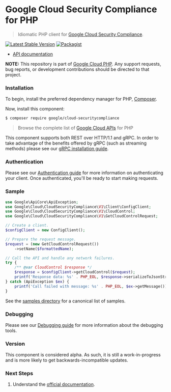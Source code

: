 # Google Cloud Security Compliance for PHP

> Idiomatic PHP client for [Google Cloud Security Compliance](https://cloud.google.com/security-command-center).

[![Latest Stable Version](https://poser.pugx.org/google/cloud-securitycompliance/v/stable)](https://packagist.org/packages/google/cloud-securitycompliance) [![Packagist](https://img.shields.io/packagist/dm/google/cloud-securitycompliance.svg)](https://packagist.org/packages/google/cloud-securitycompliance)

* [API documentation](https://cloud.google.com/php/docs/reference/cloud-securitycompliance/latest)

**NOTE:** This repository is part of [Google Cloud PHP](https://github.com/googleapis/google-cloud-php). Any
support requests, bug reports, or development contributions should be directed to
that project.

### Installation

To begin, install the preferred dependency manager for PHP, [Composer](https://getcomposer.org/).

Now, install this component:

```sh
$ composer require google/cloud-securitycompliance
```

> Browse the complete list of [Google Cloud APIs](https://cloud.google.com/php/docs/reference)
> for PHP

This component supports both REST over HTTP/1.1 and gRPC. In order to take advantage of the benefits
offered by gRPC (such as streaming methods) please see our
[gRPC installation guide](https://cloud.google.com/php/grpc).

### Authentication

Please see our [Authentication guide](https://github.com/googleapis/google-cloud-php/blob/main/AUTHENTICATION.md) for more information
on authenticating your client. Once authenticated, you'll be ready to start making requests.

### Sample

```php
use Google\ApiCore\ApiException;
use Google\Cloud\CloudSecurityCompliance\V1\Client\ConfigClient;
use Google\Cloud\CloudSecurityCompliance\V1\CloudControl;
use Google\Cloud\CloudSecurityCompliance\V1\GetCloudControlRequest;

// Create a client.
$configClient = new ConfigClient();

// Prepare the request message.
$request = (new GetCloudControlRequest())
    ->setName($formattedName);

// Call the API and handle any network failures.
try {
    /** @var CloudControl $response */
    $response = $configClient->getCloudControl($request);
    printf('Response data: %s' . PHP_EOL, $response->serializeToJsonString());
} catch (ApiException $ex) {
    printf('Call failed with message: %s' . PHP_EOL, $ex->getMessage());
}
```

See the [samples directory](https://github.com/googleapis/google-cloud-php-securitycompliance/tree/main/samples) for a canonical list of samples.

### Debugging

Please see our [Debugging guide](https://github.com/googleapis/google-cloud-php/blob/main/DEBUG.md)
for more information about the debugging tools.

### Version

This component is considered alpha. As such, it is still a work-in-progress and is more likely to get backwards-incompatible updates.

### Next Steps

1. Understand the [official documentation](https://cloud.google.com/security-command-center/docs/compliance-manager-overview).
